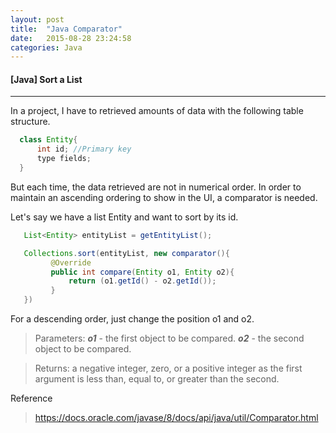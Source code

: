 ```yaml
---
layout: post
title:  "Java Comparator"
date:   2015-08-28 23:24:58
categories: Java
---
```


#### [Java] Sort a List
----

In a project, I have to retrieved amounts of data with the following table structure.

```java
  class Entity{
      int id; //Primary key
      type fields;
  }
```
 But each time, the data retrieved are not in numerical order. In order to maintain an ascending ordering to show in the UI, a comparator is needed.

 Let's say we have a list Entity and want to sort by its id.

 ```java
    List<Entity> entityList = getEntityList();

    Collections.sort(entityList, new comparator(){
          @Override
          public int compare(Entity o1, Entity o2){
              return (o1.getId() - o2.getId());
          }
    })
 ```

 For a descending order, just change the position o1 and o2.

> Parameters: ***o1*** - the first object to be compared.
***o2*** - the second object to be compared.

> Returns:
a negative integer, zero, or a positive integer as the first argument is less than, equal to, or greater than the second.

Reference
>https://docs.oracle.com/javase/8/docs/api/java/util/Comparator.html
